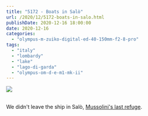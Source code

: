 ```yaml
---
title: "5172 - Boats in Salò"
url: /2020/12/5172-boats-in-salo.html
publishDate: 2020-12-16 18:00:00
date: 2020-12-16
categories: 
  - "olympus-m-zuiko-digital-ed-40-150mm-f2-8-pro"
tags: 
  - "italy"
  - "lombardy"
  - "lake"
  - "lago-di-garda"
  - "olympus-om-d-e-m1-mk-ii"
---
```

<div class="container">
<div class="center"><a target="_blank" href="https://d25zfm9zpd7gm5.cloudfront.net/1200x1200/2018/20180912_100847_lr.jpg"><img class="webfeedsFeaturedVisual" src="https://d25zfm9zpd7gm5.cloudfront.net/0600x0600/2018/20180912_100847_lr.jpg" /></a></div>
</div>
<br />

We didn't leave the ship in Salò, [Mussolini's last
refuge](https://en.wikipedia.org/wiki/Italian_Social_Republic).